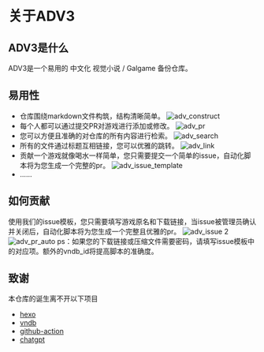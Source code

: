 # 关于ADV3

## ADV3是什么

ADV3是一个易用的 中文化 视觉小说 / Galgame 备份仓库。

## 易用性

- 仓库围绕markdown文件构筑，结构清晰简单。
    ![adv_construct](https://pan.timero.xyz/d/onedrive/img_lib_001/adv3_construct.gif)
- 每个人都可以通过提交PR对游戏进行添加或修改。
    ![adv_pr](https://pan.timero.xyz/d/onedrive/img_lib_001/adv3_pr.gif)
- 您可以方便且准确的对仓库的所有内容进行检索。
    ![adv_search](https://pan.timero.xyz/d/onedrive/img_lib_001/adv3_search.gif)
- 所有的文件通过标题互相链接，您可以优雅的跳转。
    ![adv_link](https://pan.timero.xyz/d/onedrive/img_lib_001/adv3_link.gif)
- 贡献一个游戏就像喝水一样简单，您只需要提交一个简单的issue，自动化脚本将为您生成一个完整的pr。
    ![adv_issue_template](https://pan.timero.xyz/d/onedrive/img_lib_001/adv_issue_template.png)
- ……

## 如何贡献

使用我们的issue模板，您只需要填写游戏原名和下载链接，当issue被管理员确认并关闭后，自动化脚本将为您生成一个完整且优雅的pr。
![adv_issue](https://pan.timero.xyz/d/onedrive/img_lib_001/adv_issue_auto.webp)
2
![adv_pr_auto](https://pan.timero.xyz/d/onedrive/img_lib_001/adv_pr_auto.webp)
ps：如果您的下载链接或压缩文件需要密码，请填写issue模板中的对应项。额外的vndb_id将提高脚本的准确度。

## 致谢

本仓库的诞生离不开以下项目
- [hexo](https://github.com/hexojs/hexo)
- [vndb](https://vndb.org)
- [github-action](https://docs.github.com/en/actions)
- [chatgpt](https://chat.openai.com)